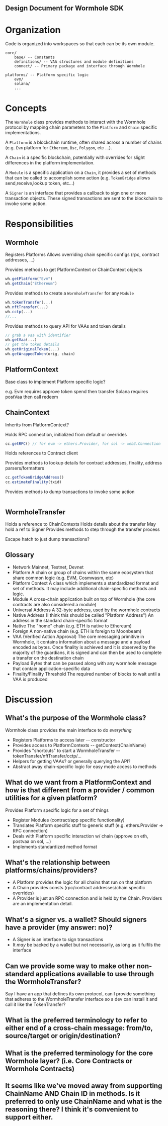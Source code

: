 Design Document for Wormhole SDK
---------------------------------

# Organization

Code is organized into workspaces so that each can be its own module.

```
core/
    base/ -- Constants
    definitions/ -- VAA structures and module definitions
    connect/ -- Primary package and interface through Wormhole 

platforms/ -- Platform specific logic 
    evm/
    solana/
    ...
```

# Concepts

The `Wormhole` class provides methods to interact with the Wormhole protocol by mapping chain parameters to the `Platform` and `Chain` specific implementations.

A `Platform` is a blockchain runtime, often shared across a number of chains (e.g. `Evm` platform for `Ethereum`, `Bsc`, `Polygon`, etc ...). 

A `Chain` is a specific blockchain, potentially with overrides for slight differences in the platform implementation. 

A `Module` is a specific application on a `Chain`, it provides a set of methods that can be called to accomplish some action (e.g. `TokenBridge` allows send,receive,lookup token, etc...)

A `Signer` is an interface that provides a callback to sign one or more transaction objects. These signed transactions are sent to the blockchain to invoke some action.


# Responsibilities

## Wormhole 

Registers Platforms
Allows overriding chain specific configs (rpc, contract addresses, ...)

Provides methods to get PlatformContext or ChainContext objects
```ts
wh.getPlatform("Evm")
wh.getChain("Ethereum")
```
Provides methods to create a `WormholeTransfer` for any `Module`

```ts
wh.tokenTransfer(...)
wh.nftTransfer(...)
wh.cctp(...)
//...
```

Provides methods to query API for VAAs and token details
```ts
// grab a vaa with identifier
wh.getVaa(...)
// get the token details 
wh.getOriginalToken(...)
wh.getWrappedToken(orig, chain)
```

## PlatformContext

Base class to implement Platform specific logic?

e.g.
Evm requires approve token spend then transfer
Solana requires postVaa then call redeem


## ChainContext

Inherits from PlatformContext?

Holds RPC connection, initialized from default or overrides

```ts
cc.getRPC() // for evm -> ethers.Provider, for sol -> web3.Connection
```

Holds references to Contract client 

Provides methods to lookup details for contract addresses, finality, address parsers/formatters

```ts
cc.getTokenBridgeAddress()
cc.estimateFinality(txid)
```

Provides methods to dump transactions to invoke some action

```ts

```

## WormholeTransfer

Holds a reference to ChainContexts
Holds details about the transfer
May hold a ref to Signer
Provides methods to step through the transfer process

Escape hatch to just dump transactions?

## Glossary

- Network
    Mainnet, Testnet, Devnet
- Platform
    A chain or group of chains within the same ecosystem that share common logic (e.g. EVM, Cosmwasm, etc)
- Platform Context
    A class which implements a standardized format and set of methods. It may include additional chain-specific methods and logic.
- Module
    A cross-chain application built on top of Wormhole (the core contracts are also considered a module)
- Universal Address
    A 32-byte address, used by the wormhole contracts
- Native Address (I think this should be called "Platform Address")
    An address in the standard chain-specific format
- Native
    The "home" chain (e.g. ETH is native to Ethereum)
- Foreign
    A non-native chain (e.g. ETH is foreign to Moonbeam)
- VAA (Verified Action Approval)
    The core messaging primitive in Wormhole, it contains information about a message and a payload encoded as bytes.  Once finality is achieved and it is observed by the majority of the guardians, it is signed and can then be used to complete a transfer on the destination chain
- Payload
    Bytes that can be passed along with any wormhole message that contain application-specific data
- Finality/Finality Threshold
    The required number of blocks to wait until a VAA is produced

# Discussion


## What's the purpose of the Wormhole class?

Wormhole class provides the main interface to do _everything_

- Registers Platforms to access later -- constructor
- Provides access to PlatformContexts -- getContext(ChainName)
- Provides "shortcuts" to start a WormholeTransfer -- tokenTransfer/nftTransfer/cctp/...
- Helpers for getting VAAs? or generally querying the API?
- Abstract away chain-specific logic for easy mode access to methods

## What do we want from a PlatformContext and how is that different from a provider / common utilities for a given platform?

Provides Platform specific logic for a set of things

- Register Modules (contract/app specific functionality)
- Translates Platform specific stuff to generic stuff (e.g. ethers.Provider => RPC connection)
- Deals with Platform specific interaction w/ chain (approve on eth, postvaa on sol, ...)
- Implements standardized method format

## What's the relationship between platforms/chains/providers?

- A Platform provides the logic for all chains that run on that platform
- A Chain provides consts (rpc/contract addresses/chain specific overrides)
- A Provider is just an RPC connection and is held by the Chain. Providers are an implementation detail.

## What's a signer vs. a wallet? Should signers have a provider (my answer: no)?

- A Signer is an interface to sign transactions
- It _may_ be backed by a wallet but not necessarily, as long as it fulfils the interface

## Can we provide some way to make other non-standard applications available to use through the WormholeTransfer?

Say I have an app that defines its own protocol, can I provide something that adheres to the WormholeTransfer interface so a dev can install it and call it like the TokenTransfer?

## What is the preferred terminology to refer to either end of a cross-chain message: from/to, source/target or origin/destination?

## What is the preferred terminology for the core Wormhole layer? (i.e. Core Contracts or Wormhole Contracts)

## It seems like we've moved away from supporting ChainName AND Chain ID in methods. Is it preferred to only use ChainName and what is the reasoning there?  I think it's convenient to support either.
